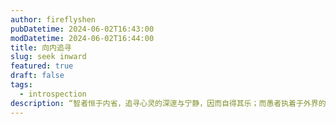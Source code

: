 ```yaml
---
author: fireflyshen
pubDatetime: 2024-06-02T16:43:00
modDatetime: 2024-06-02T16:44:00
title: 向内追寻
slug: seek inward
featured: true
draft: false
tags:
  - introspection
description: “智者恒于内省，追寻心灵的深邃与宁静，因而自得其乐；而愚者执着于外界的虚幻追求，终其一生，求而不得。”
---
```

